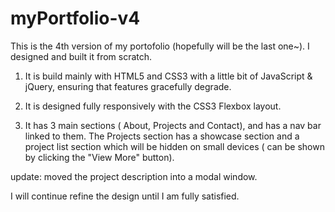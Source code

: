 # myPortfolio-v4

This is the 4th version of my portofolio (hopefully will be the last one~). I designed and built it from scratch. 

1. It is build mainly with HTML5 and CSS3 with a little bit of JavaScript & jQuery, ensuring that features gracefully degrade.

2. It is designed fully responsively with the CSS3 Flexbox layout.

3. It has 3 main sections ( About, Projects and Contact), and has a nav bar linked to them. 
   The Projects section has a showcase section and a project list section which will be hidden on small devices ( can be shown by clicking
   the "View More" button).
   
update: moved the project description into a modal window. 

I will continue refine the design until I am fully satisfied.
